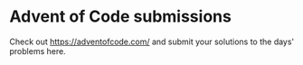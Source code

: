 # Advent of Code submissions

Check out https://adventofcode.com/ and submit your solutions to the days' problems here.
